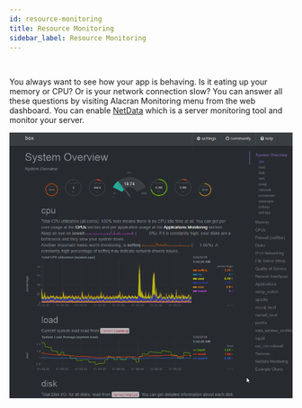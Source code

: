```yaml
---
id: resource-monitoring
title: Resource Monitoring
sidebar_label: Resource Monitoring
---
```

<br/>

You always want to see how your app is behaving. Is it eating up your memory or CPU? Or is your network connection slow? You can answer all these questions by visiting Alacran Monitoring menu from the web dashboard. You can enable [NetData](https://github.com/netdata/netdata) which is a server monitoring tool and monitor your server. 


![](/img/netdata.gif)
